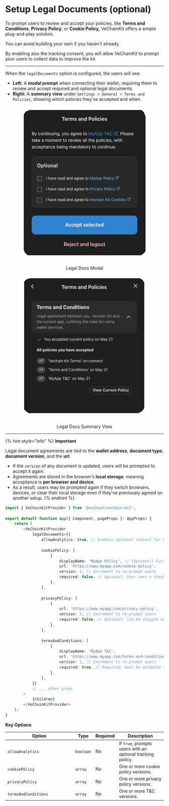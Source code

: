 # Setup Legal Documents (optional)

To prompt users to review and accept your policies, like **Terms and Conditions**, **Privacy Policy**, or **Cookie Policy,** VeChainKit offers a simple plug-and-play solution.

You can avoid building your own if you haven't already.

By enabling also the tracking consent, you will allow VeChainKit to prompt your users to collect data to improve the kit.

***

When the `legalDocuments` option is configured, the users will see:

* **Left:** A **modal prompt** when connecting their wallet, requiring them to review and accept required and optional legal documents.
* **Right:** A **summary view** under `Settings > General > Terms and Policies`, showing which policies they’ve accepted and when.

<div align="center" data-full-width="true"><figure><img src="../.gitbook/assets/kit-legal-docs-modal (1).png" alt=""><figcaption><p>Legal Docs Modal</p></figcaption></figure> <figure><img src="../.gitbook/assets/kit-legal-docs-review-modal (1).png" alt=""><figcaption><p>Legal Docs Summary View</p></figcaption></figure></div>

***

{% hint style="info" %}
**Important**

Legal document agreements are tied to the **wallet address**, **document type**, **document version**, and the **url**.

* If the `version` of any document is updated, users will be prompted to accept it again.
* Agreements are stored in the browser’s **local storage**, meaning acceptance is **per browser and device**.
* As a result, users may be prompted again if they switch browsers, devices, or clear their local storage  even if they've previously agreed on another setup.
{% endhint %}

```typescript
import { VeChainKitProvider } from '@vechain/vechain-kit';

export default function App({ Component, pageProps }: AppProps) {
    return (
        <VeChainKitProvider
            legalDocuments={{
                allowAnalytics: true, // Enables optional consent for VeChainKit tracking

                cookiePolicy: [
                    {
                        displayName: 'MyApp Policy', // (Optional) Custom display label
                        url: 'https://www.myapp.com/cookie-policy',
                        version: 1, // Increment to re-prompt users
                        required: false, // Optional: User sees a checkbox to opt in
                    },
                ],

                privacyPolicy: [
                    {
                        url: 'https://www.myapp.com/privacy-policy',
                        version: 1, // Increment to re-prompt users
                        required: false, // Optional: can be skipped or rejected
                    },
                ],

                termsAndConditions: [
                    {
                        displayName: 'MyApp T&C',
                        url: 'https://www.myapp.com/terms-and-conditions',
                        version: 1, // Increment to re-prompt users
                        required: true, // Required: must be accepted to proceed
                    },
                ],
            }}
            // ... other props
        >
            {children}
        </VeChainKitProvider>
    );
}

```

**Key Options**

<table><thead><tr><th width="201.77734375">Option</th><th>Type</th><th>Required</th><th>Description</th></tr></thead><tbody><tr><td><code>allowAnalytics</code></td><td><code>boolean</code></td><td>No</td><td>If <code>true</code>, prompts users with an optional tracking policy.</td></tr><tr><td><code>cookiePolicy</code></td><td><code>array</code></td><td>No</td><td>One or more cookie policy versions.</td></tr><tr><td><code>privacyPolicy</code></td><td><code>array</code></td><td>No</td><td>One or more privacy policy versions.</td></tr><tr><td><code>termsAndConditions</code></td><td><code>array</code></td><td>No</td><td>One or more T&#x26;C versions.</td></tr></tbody></table>
